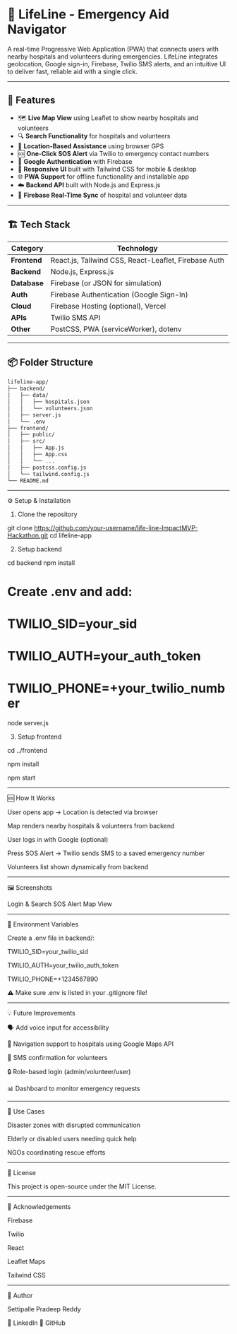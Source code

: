 # 🔴 LifeLine - Emergency Aid Navigator

A real-time Progressive Web Application (PWA) that connects users with nearby hospitals and volunteers during emergencies. LifeLine integrates geolocation, Google sign-in, Firebase, Twilio SMS alerts, and an intuitive UI to deliver fast, reliable aid with a single click.

---

## 🚀 Features

- 🗺️ **Live Map View** using Leaflet to show nearby hospitals and volunteers  
- 🔍 **Search Functionality** for hospitals and volunteers  
- 📍 **Location-Based Assistance** using browser GPS  
- 🆘 **One-Click SOS Alert** via Twilio to emergency contact numbers  
- 🔐 **Google Authentication** with Firebase  
- 💬 **Responsive UI** built with Tailwind CSS for mobile & desktop  
- 🌐 **PWA Support** for offline functionality and installable app  
- ☁️ **Backend API** built with Node.js and Express.js  
- 🔄 **Firebase Real-Time Sync** of hospital and volunteer data  

---

## 🏗️ Tech Stack

| Category       | Technology                                      |
|----------------|--------------------------------------------------|
| **Frontend**   | React.js, Tailwind CSS, React-Leaflet, Firebase Auth |
| **Backend**    | Node.js, Express.js                              |
| **Database**   | Firebase (or JSON for simulation)                |
| **Auth**       | Firebase Authentication (Google Sign-In)         |
| **Cloud**      | Firebase Hosting (optional), Vercel              |
| **APIs**       | Twilio SMS API                                   |
| **Other**      | PostCSS, PWA (serviceWorker), dotenv             |

---

## 📦 Folder Structure

```bash
lifeline-app/
├── backend/
│   ├── data/
│   │   ├── hospitals.json
│   │   └── volunteers.json
│   ├── server.js
│   └── .env
├── frontend/
│   ├── public/
│   ├── src/
│   │   ├── App.js
│   │   ├── App.css
│   │   └── ...
│   ├── postcss.config.js
│   └── tailwind.config.js
└── README.md

```
---

⚙️ Setup & Installation


1. Clone the repository


git clone https://github.com/your-username/life-line-ImpactMVP-Hackathon.git
cd lifeline-app


2. Setup backend


cd backend
npm install
# Create .env and add:
# TWILIO_SID=your_sid
# TWILIO_AUTH=your_auth_token
# TWILIO_PHONE=+your_twilio_number

node server.js


3. Setup frontend

cd ../frontend

npm install

npm start

---
🆘 How It Works


User opens app → Location is detected via browser

Map renders nearby hospitals & volunteers from backend

User logs in with Google (optional)

Press SOS Alert → Twilio sends SMS to a saved emergency number

Volunteers list shown dynamically from backend


---


🖼️ Screenshots


Login & Search	SOS Alert	Map View


---


🔐 Environment Variables


Create a .env file in backend/:


TWILIO_SID=your_twilio_sid

TWILIO_AUTH=your_twilio_auth_token

TWILIO_PHONE=+1234567890

⚠️ Make sure .env is listed in your .gitignore file!


---

💡 Future Improvements


🗣️ Add voice input for accessibility

🧭 Navigation support to hospitals using Google Maps API

📱 SMS confirmation for volunteers

🔒 Role-based login (admin/volunteer/user)

📊 Dashboard to monitor emergency requests


---


🎯 Use Cases


Disaster zones with disrupted communication

Elderly or disabled users needing quick help

NGOs coordinating rescue efforts


---

📜 License


This project is open-source under the MIT License.


---
🙌 Acknowledgements


Firebase

Twilio

React

Leaflet Maps

Tailwind CSS


---

👤 Author


Settipalle Pradeep Reddy


🔗 LinkedIn
🔗 GitHub
